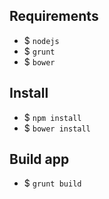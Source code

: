 Requirements
---
* $ `nodejs`
* $ `grunt`
* $ `bower`

Install
----
* $ `npm install`
* $ `bower install`

Build app
---
* $ `grunt build`
